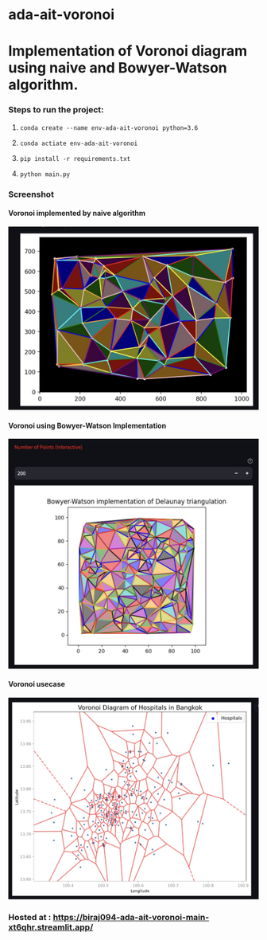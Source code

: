 # ada-ait-voronoi

# Implementation of Voronoi diagram using naive and Bowyer-Watson algorithm.


### Steps to run the project:

1. ```conda create --name env-ada-ait-voronoi python=3.6```

2. ```conda actiate env-ada-ait-voronoi```

3. ```pip install -r requirements.txt```

4. ```python main.py```


### Screenshot

#### Voronoi implemented by naive algorithm
![Figure 1](media/s1.jpg)
#### Voronoi using Bowyer-Watson Implementation
![Figure 2](media/s2.jpg)
#### Voronoi usecase
![Figure 3](media/s3.jpg)


### Hosted at : https://biraj094-ada-ait-voronoi-main-xt6qhr.streamlit.app/